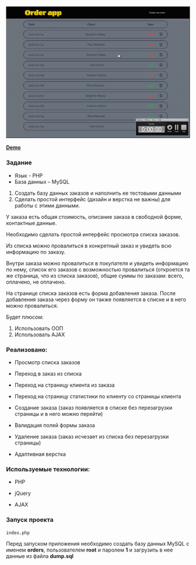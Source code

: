 ![alt text](preview.gif)

**[Demo](http://84.38.180.229/)**

### Задание

- Язык - PHP
- База данных – MySQL

1. Создать базу данных заказов и наполнить ее тестовыми данными
2. Сделать простой интерфейс (дизайн и верстка не важны) для работы с этими данными.

У заказа есть общая стоимость, описание заказа в свободной форме, контактные данные.

Необходимо сделать простой интерфейс просмотра списка заказов.

Из списка можно провалиться в конкретный заказ и увидеть всю информацию по заказу. 

Внутри заказа можно провалиться в покупателя и увидеть информацию по нему, список его заказов с возможностью провалиться (откроется та же страница, что из списка заказов), общие суммы по заказам: всего, оплачено, не оплачено.

На странице списка заказов есть форма добавления заказа. После добавления заказа через форму он также появляется в списке и в него можно провалиться.

Будет плюсом:
1. Использовать ООП
2. Использовать AJAX

### Реализовано:

- Просмотр списка заказов

- Переход в заказ из списка

- Переход на страницу клиента из заказа

- Переход на страницу статистики по клиенту со страницы клиента

- Создание заказа (заказ появляется в списке без перезагрузки страницы и в него можно перейти)

- Валидация полей формы заказа

- Удаление заказа (заказ исчезает из списка без перезагрузки страницы)

- Адаптивная верстка

### Используемые технологии:

- PHP

- jQuery

- AJAX

### Запуск проекта

```
index.php
```
Перед запуском приложения необходимо создать базу данных MySQL с именем **orders**, пользователем **root** и паролем **1** и загрузить в нее данные из файла **dump.sql**